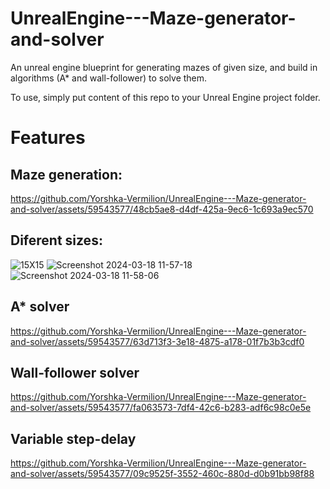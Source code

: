 # UnrealEngine---Maze-generator-and-solver
An unreal engine blueprint for generating mazes of given size, and build in algorithms (A* and wall-follower) to solve them.

To use, simply put content of this repo to your Unreal Engine project folder.

# Features

## Maze generation:

https://github.com/Yorshka-Vermilion/UnrealEngine---Maze-generator-and-solver/assets/59543577/48cb5ae8-d4df-425a-9ec6-1c693a9ec570

## Diferent sizes:
![15X15](https://github.com/Yorshka-Vermilion/UnrealEngine---Maze-generator-and-solver/assets/59543577/eb2492a1-31b9-4ebb-a4a2-aa844c7c1dbc)
![Screenshot 2024-03-18 11-57-18](https://github.com/Yorshka-Vermilion/UnrealEngine---Maze-generator-and-solver/assets/59543577/cc30fb52-24d2-4198-bc3b-3111511e9efa)
![Screenshot 2024-03-18 11-58-06](https://github.com/Yorshka-Vermilion/UnrealEngine---Maze-generator-and-solver/assets/59543577/9b09d709-4520-4214-ac6e-f13b33e93ae5)

## A* solver

https://github.com/Yorshka-Vermilion/UnrealEngine---Maze-generator-and-solver/assets/59543577/63d713f3-3e18-4875-a178-01f7b3b3cdf0

## Wall-follower solver

https://github.com/Yorshka-Vermilion/UnrealEngine---Maze-generator-and-solver/assets/59543577/fa063573-7df4-42c6-b283-adf6c98c0e5e

## Variable step-delay

https://github.com/Yorshka-Vermilion/UnrealEngine---Maze-generator-and-solver/assets/59543577/09c9525f-3552-460c-880d-d0b91bb98f88

